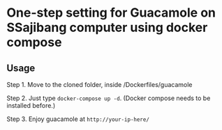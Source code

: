 # One-step setting for Guacamole on SSajibang computer using docker compose

## Usage

Step 1. Move to the cloned folder, inside /Dockerfiles/guacamole

Step 2. Just type `docker-compose up -d`. (Docker compose needs to be installed before.)

Step 3. Enjoy guacamole at `http://your-ip-here/`
